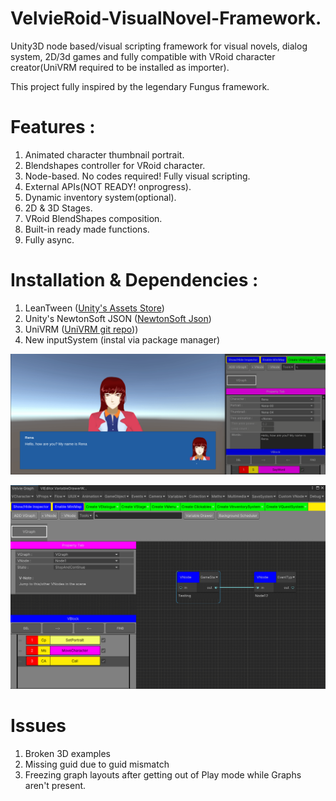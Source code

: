 # VelvieRoid-VisualNovel-Framework.  
Unity3D node based/visual scripting framework for visual novels, dialog system, 2D/3d games and fully compatible with VRoid character creator(UniVRM required to be installed as importer).  

This project fully inspired by the legendary Fungus framework.
  
# Features :  
1. Animated character thumbnail portrait.
2. Blendshapes controller for VRoid character.  
3. Node-based. No codes required! Fully visual scripting.  
4. External APIs(NOT READY! onprogress).  
5. Dynamic inventory system(optional).    
6. 2D & 3D Stages.  
7. VRoid BlendShapes composition.
8. Built-in ready made functions.  
9. Fully async.  

# Installation & Dependencies :
1. LeanTween ([Unity's Assets Store](https://assetstore.unity.com/packages/tools/animation/leantween-3595))  
2. Unity's NewtonSoft JSON ([NewtonSoft Json](https://docs.unity3d.com/Packages/com.unity.nuget.newtonsoft-json@3.0/manual/index.html))  
3. UniVRM ([UniVRM git repo](https://github.com/vrm-c/UniVRM)))  
4. New inputSystem (instal via package manager)  

![2D Dialog Example](https://github.com/breadnone/VelvieRoid-VisualNovel-Framework/blob/main/VelviE-R/Resources/VProps/img/2d-scr-00.gif)  
  
![Main Editor UI](https://github.com/breadnone/VelvieRoid-VisualNovel-Framework/blob/main/VelviE-R/Resources/VProps/img/VelvieRoid-scr-00.png "VelvieRoid main GUI")  

  
# Issues 
1. Broken 3D examples
2. Missing guid due to guid mismatch
3. Freezing graph layouts after getting out of Play mode while Graphs aren't present.
